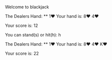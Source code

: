 Welcome to blackjack

The Dealers Hand: ** 1♥
Your hand is: 8♥ 4♥

Your score is: 12

You can stand(s) or hit(h): h

The Dealers Hand: ** 1♥
Your hand is: 8♥ 4♥ K♥

Your score is: 22
